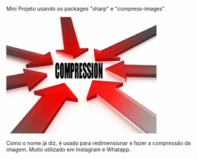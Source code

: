 Mini Projeto usando os packages "sharp" e "compress-images"

![compression](compression.png)

Como o nome já diz, é usado para redimensionar e fazer a compressão da imagem. Muito utilizado em Instagram e Whatapp.